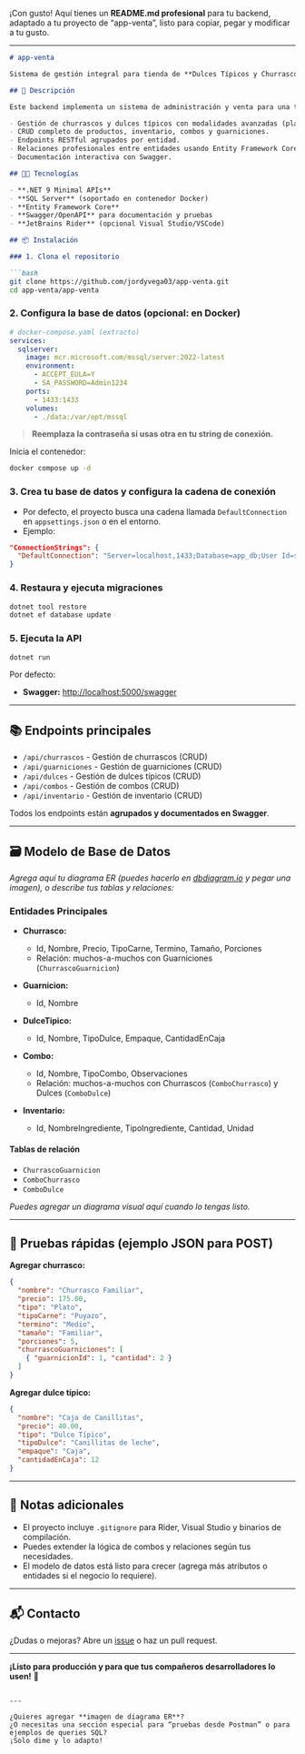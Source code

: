 ¡Con gusto! Aquí tienes un **README.md profesional** para tu backend, adaptado a tu proyecto de “app-venta”, listo para copiar, pegar y modificar a tu gusto.

---

````markdown
# app-venta

Sistema de gestión integral para tienda de **Dulces Típicos y Churrascos** (API REST .NET 9 + SQL Server).

## 🚀 Descripción

Este backend implementa un sistema de administración y venta para una tienda de productos típicos y churrascos, permitiendo:

- Gestión de churrascos y dulces típicos con modalidades avanzadas (plato, combo, etc.)
- CRUD completo de productos, inventario, combos y guarniciones.
- Endpoints RESTful agrupados por entidad.
- Relaciones profesionales entre entidades usando Entity Framework Core.
- Documentación interactiva con Swagger.

## 🧑‍💻 Tecnologías

- **.NET 9 Minimal APIs**
- **SQL Server** (soportado en contenedor Docker)
- **Entity Framework Core**
- **Swagger/OpenAPI** para documentación y pruebas
- **JetBrains Rider** (opcional Visual Studio/VSCode)

## 📦 Instalación

### 1. Clona el repositorio

```bash
git clone https://github.com/jordyvega03/app-venta.git
cd app-venta/app-venta
````

### 2. Configura la base de datos (opcional: en Docker)

```yaml
# docker-compose.yaml (extracto)
services:
  sqlserver:
    image: mcr.microsoft.com/mssql/server:2022-latest
    environment:
      - ACCEPT_EULA=Y
      - SA_PASSWORD=Admin1234
    ports:
      - 1433:1433
    volumes:
      - ./data:/var/opt/mssql
```

> **Reemplaza la contraseña si usas otra en tu string de conexión.**

Inicia el contenedor:

```bash
docker compose up -d
```

### 3. Crea tu base de datos y configura la cadena de conexión

* Por defecto, el proyecto busca una cadena llamada `DefaultConnection` en `appsettings.json` o en el entorno.
* Ejemplo:

```json
"ConnectionStrings": {
  "DefaultConnection": "Server=localhost,1433;Database=app_db;User Id=sa;Password=Admin1234;TrustServerCertificate=True;"
}
```

### 4. Restaura y ejecuta migraciones

```bash
dotnet tool restore
dotnet ef database update
```

### 5. Ejecuta la API

```bash
dotnet run
```

Por defecto:

* **Swagger:** [http://localhost:5000/swagger](http://localhost:5000/swagger)

---

## 📚 Endpoints principales

* `/api/churrascos` - Gestión de churrascos (CRUD)
* `/api/guarniciones` - Gestión de guarniciones (CRUD)
* `/api/dulces` - Gestión de dulces típicos (CRUD)
* `/api/combos` - Gestión de combos (CRUD)
* `/api/inventario` - Gestión de inventario (CRUD)

Todos los endpoints están **agrupados y documentados en Swagger**.

---

## 🗃️ Modelo de Base de Datos

*Agrega aquí tu diagrama ER (puedes hacerlo en [dbdiagram.io](https://dbdiagram.io) y pegar una imagen), o describe tus tablas y relaciones:*

### **Entidades Principales**

* **Churrasco:**

  * Id, Nombre, Precio, TipoCarne, Termino, Tamaño, Porciones
  * Relación: muchos-a-muchos con Guarniciones (`ChurrascoGuarnicion`)

* **Guarnicion:**

  * Id, Nombre

* **DulceTipico:**

  * Id, Nombre, TipoDulce, Empaque, CantidadEnCaja

* **Combo:**

  * Id, Nombre, TipoCombo, Observaciones
  * Relación: muchos-a-muchos con Churrascos (`ComboChurrasco`) y Dulces (`ComboDulce`)

* **Inventario:**

  * Id, NombreIngrediente, TipoIngrediente, Cantidad, Unidad

#### **Tablas de relación**

* `ChurrascoGuarnicion`
* `ComboChurrasco`
* `ComboDulce`

*Puedes agregar un diagrama visual aquí cuando lo tengas listo.*

---

## 🧪 Pruebas rápidas (ejemplo JSON para POST)

**Agregar churrasco:**

```json
{
  "nombre": "Churrasco Familiar",
  "precio": 175.00,
  "tipo": "Plato",
  "tipoCarne": "Puyazo",
  "termino": "Medio",
  "tamaño": "Familiar",
  "porciones": 5,
  "churrascoGuarniciones": [
    { "guarnicionId": 1, "cantidad": 2 }
  ]
}
```

**Agregar dulce típico:**

```json
{
  "nombre": "Caja de Canillitas",
  "precio": 40.00,
  "tipo": "Dulce Típico",
  "tipoDulce": "Canillitas de leche",
  "empaque": "Caja",
  "cantidadEnCaja": 12
}
```

---

## 📝 Notas adicionales

* El proyecto incluye `.gitignore` para Rider, Visual Studio y binarios de compilación.
* Puedes extender la lógica de combos y relaciones según tus necesidades.
* El modelo de datos está listo para crecer (agrega más atributos o entidades si el negocio lo requiere).

---

## 📬 Contacto

¿Dudas o mejoras?
Abre un [issue](https://github.com/jordyvega03/app-venta/issues) o haz un pull request.

---

**¡Listo para producción y para que tus compañeros desarrolladores lo usen!** 🚀

```

---

¿Quieres agregar **imagen de diagrama ER**?  
¿O necesitas una sección especial para “pruebas desde Postman” o para ejemplos de queries SQL?  
¡Solo dime y lo adapto!
```
